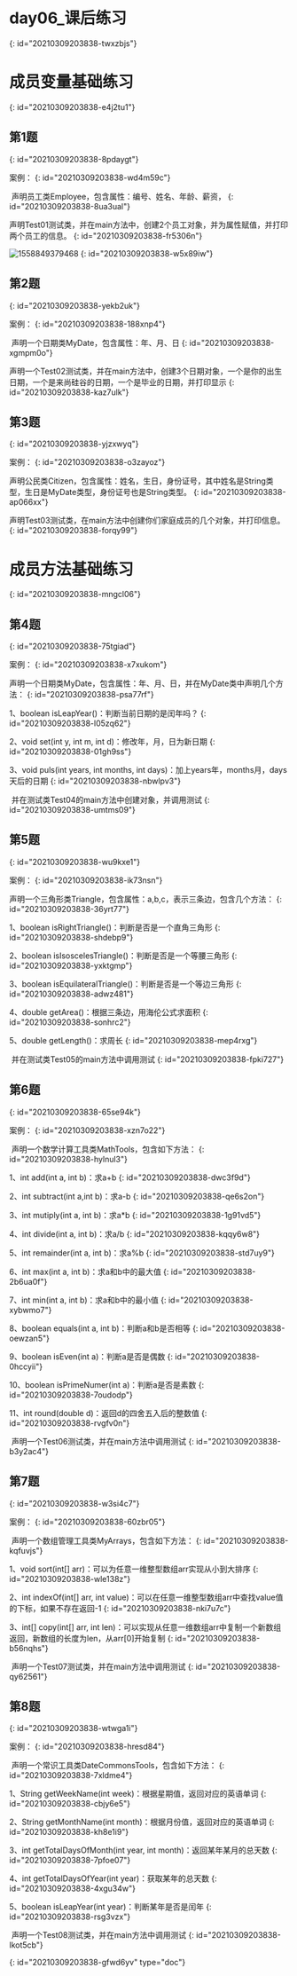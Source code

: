 # day06_课后练习
{: id="20210309203838-twxzbjs"}

# 成员变量基础练习
{: id="20210309203838-e4j2tu1"}

## 第1题
{: id="20210309203838-8pdaygt"}

案例：
{: id="20210309203838-wd4m59c"}

​	声明员工类Employee，包含属性：编号、姓名、年龄、薪资，
{: id="20210309203838-8ua3ual"}

​	声明Test01测试类，并在main方法中，创建2个员工对象，并为属性赋值，并打印两个员工的信息。
{: id="20210309203838-fr5306n"}

![1558849379468](imgs/1558849379468.png)
{: id="20210309203838-w5x89iw"}

## 第2题
{: id="20210309203838-yekb2uk"}

案例：
{: id="20210309203838-188xnp4"}

​	声明一个日期类MyDate，包含属性：年、月、日
{: id="20210309203838-xgmpm0o"}

​	声明一个Test02测试类，并在main方法中，创建3个日期对象，一个是你的出生日期，一个是来尚硅谷的日期，一个是毕业的日期，并打印显示
{: id="20210309203838-kaz7ulk"}

## 第3题
{: id="20210309203838-yjzxwyq"}

案例：
{: id="20210309203838-o3zayoz"}

​	声明公民类Citizen，包含属性：姓名，生日，身份证号，其中姓名是String类型，生日是MyDate类型，身份证号也是String类型。
{: id="20210309203838-ap066xx"}

​	声明Test03测试类，在main方法中创建你们家庭成员的几个对象，并打印信息。
{: id="20210309203838-forqy99"}

# 成员方法基础练习
{: id="20210309203838-mngcl06"}

## 第4题
{: id="20210309203838-75tgiad"}

案例：
{: id="20210309203838-x7xukom"}

​	声明一个日期类MyDate，包含属性：年、月、日，并在MyDate类中声明几个方法：
{: id="20210309203838-psa77rf"}

1、boolean isLeapYear()：判断当前日期的是闰年吗？
{: id="20210309203838-l05zq62"}

2、void set(int y, int m, int d)：修改年，月，日为新日期
{: id="20210309203838-01gh9ss"}

3、void puls(int years, int months, int days)：加上years年，months月，days天后的日期
{: id="20210309203838-nbwlpv3"}

​	并在测试类Test04的main方法中创建对象，并调用测试
{: id="20210309203838-umtms09"}

## 第5题
{: id="20210309203838-wu9kxe1"}

案例：
{: id="20210309203838-ik73nsn"}

​	声明一个三角形类Triangle，包含属性：a,b,c，表示三条边，包含几个方法：
{: id="20210309203838-36yrt77"}

1、boolean  isRightTriangle()：判断是否是一个直角三角形
{: id="20210309203838-shdebp9"}

2、boolean isIsoscelesTriangle()：判断是否是一个等腰三角形
{: id="20210309203838-yxktgmp"}

3、boolean isEquilateralTriangle()：判断是否是一个等边三角形
{: id="20210309203838-adwz481"}

4、double getArea()：根据三条边，用海伦公式求面积
{: id="20210309203838-sonhrc2"}

5、double getLength()：求周长
{: id="20210309203838-mep4rxg"}

​	并在测试类Test05的main方法中调用测试
{: id="20210309203838-fpki727"}

## 第6题
{: id="20210309203838-65se94k"}

案例：
{: id="20210309203838-xzn7o22"}

​	声明一个数学计算工具类MathTools，包含如下方法：
{: id="20210309203838-hylnul3"}

1、int add(int a, int b)：求a+b
{: id="20210309203838-dwc3f9d"}

2、int subtract(int a,int b)：求a-b
{: id="20210309203838-qe6s2on"}

3、int mutiply(int a, int b)：求a*b
{: id="20210309203838-1g91vd5"}

4、int divide(int a, int b)：求a/b
{: id="20210309203838-kqqy6w8"}

5、int remainder(int a, int b)：求a%b
{: id="20210309203838-std7uy9"}

6、int max(int a, int b)：求a和b中的最大值
{: id="20210309203838-2b6ua0f"}

7、int min(int a, int b)：求a和b中的最小值
{: id="20210309203838-xybwmo7"}

8、boolean equals(int a, int b)：判断a和b是否相等
{: id="20210309203838-oewzan5"}

9、boolean isEven(int a)：判断a是否是偶数
{: id="20210309203838-0hccyii"}

10、boolean isPrimeNumer(int a)：判断a是否是素数
{: id="20210309203838-7oudodp"}

11、int round(double d)：返回d的四舍五入后的整数值
{: id="20210309203838-rvgfv0n"}

​	声明一个Test06测试类，并在main方法中调用测试
{: id="20210309203838-b3y2ac4"}

## 第7题
{: id="20210309203838-w3si4c7"}

案例：
{: id="20210309203838-60zbr05"}

​	声明一个数组管理工具类MyArrays，包含如下方法：
{: id="20210309203838-kqfuvjs"}

1、void sort(int[] arr)：可以为任意一维整型数组arr实现从小到大排序
{: id="20210309203838-wle138z"}

2、int indexOf(int[] arr, int value)：可以在任意一维整型数组arr中查找value值的下标，如果不存在返回-1
{: id="20210309203838-nki7u7c"}

3、int[] copy(int[] arr, int len)：可以实现从任意一维数组arr中复制一个新数组返回，新数组的长度为len，从arr[0]开始复制
{: id="20210309203838-b56nqhs"}

​	声明一个Test07测试类，并在main方法中调用测试
{: id="20210309203838-qy62561"}

## 第8题
{: id="20210309203838-wtwga1i"}

案例：
{: id="20210309203838-hresd84"}

​	声明一个常识工具类DateCommonsTools，包含如下方法：
{: id="20210309203838-7xldme4"}

1、String getWeekName(int week)：根据星期值，返回对应的英语单词
{: id="20210309203838-cbjy6e5"}

2、String getMonthName(int month)：根据月份值，返回对应的英语单词
{: id="20210309203838-kh8e1i9"}

3、int getTotalDaysOfMonth(int year, int month)：返回某年某月的总天数
{: id="20210309203838-7pfoe07"}

4、int getTotalDaysOfYear(int year)：获取某年的总天数
{: id="20210309203838-4xgu34w"}

5、boolean isLeapYear(int year)：判断某年是否是闰年
{: id="20210309203838-rsg3vzx"}

​	声明一个Test08测试类，并在main方法中调用测试
{: id="20210309203838-lkot5cb"}


{: id="20210309203838-gfwd6yv" type="doc"}
